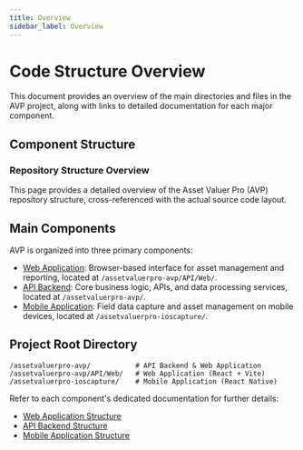 ```yaml
---
title: Overview
sidebar_label: Overview
---
```


# Code Structure Overview

This document provides an overview of the main directories and files in the AVP project, along with links to detailed documentation for each major component.

## Component Structure

### Repository Structure Overview

This page provides a detailed overview of the Asset Valuer Pro (AVP) repository structure, cross-referenced with the actual source code layout.

## Main Components

AVP is organized into three primary components:

- [Web Application](./web.md): Browser-based interface for asset management and reporting, located at `/assetvaluerpro-avp/API/Web/`.
- [API Backend](./api-backend.md): Core business logic, APIs, and data processing services, located at `/assetvaluerpro-avp/`.
- [Mobile Application](./mobile.md): Field data capture and asset management on mobile devices, located at `/assetvaluerpro-ioscapture/`.

## Project Root Directory

```
/assetvaluerpro-avp/           # API Backend & Web Application
/assetvaluerpro-avp/API/Web/   # Web Application (React + Vite)
/assetvaluerpro-ioscapture/    # Mobile Application (React Native)
```

Refer to each component's dedicated documentation for further details:
- [Web Application Structure](./web.md)
- [API Backend Structure](./api-backend.md)
- [Mobile Application Structure](./mobile.md)
